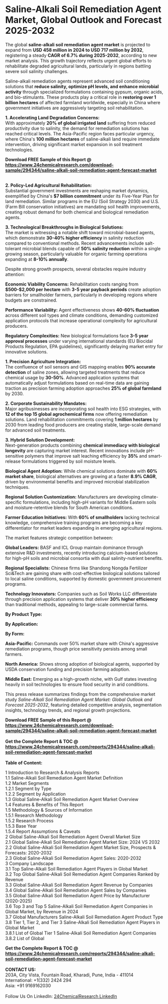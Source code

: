 <h1>Saline-Alkali Soil Remediation Agent Market, Global Outlook and Forecast 2025-2032</h1><p>The global <strong>saline-alkali soil remediation agent market</strong> is projected to expand from <strong>USD 458 million in 2024 to USD 717 million by 2032</strong>, registering a steady <strong>CAGR of 6.7% during 2025-2032</strong>, according to new market analysis. This growth trajectory reflects urgent global efforts to rehabilitate degraded agricultural lands, particularly in regions battling severe soil salinity challenges.</p><p>Saline-alkali remediation agents represent advanced soil conditioning solutions that <strong>reduce salinity, optimize pH levels, and enhance microbial activity</strong> through specialized formulations containing gypsum, organic acids, and bio-stimulants. These products play a critical role in <strong>restoring over 1 billion hectares</strong> of affected farmland worldwide, especially in China where government initiatives are aggressively targeting soil rehabilitation.</p><p><strong>1. Accelerating Land Degradation Concerns:</strong><br>
With approximately <strong>20% of global irrigated land</strong> suffering from reduced productivity due to salinity, the demand for remediation solutions has reached critical levels. The Asia-Pacific region faces particular urgency, where China's <strong>100 million hectares</strong> of saline-alkali land require immediate intervention, driving significant market expansion in soil treatment technologies.</p><div><b>Download FREE Sample of this Report @ 
            <a href="https://www.24chemicalresearch.com/download-sample/294344/saline-alkali-soil-remediation-agent-forecast-market">
            https://www.24chemicalresearch.com/download-sample/294344/saline-alkali-soil-remediation-agent-forecast-market</a></b></div><br><p><strong>2. Policy-Led Agricultural Rehabilitation:</strong><br>
Substantial government investments are reshaping market dynamics, exemplified by China's <strong>$7 billion commitment</strong> under its Five-Year Plan for land remediation. Similar programs in the EU (Soil Strategy 2030) and U.S. (Farm Bill conservation initiatives) are mandating soil health improvements, creating robust demand for both chemical and biological remediation agents.</p><p><strong>3. Technological Breakthroughs in Biological Solutions:</strong><br>
The market is witnessing a notable shift toward microbial-based agents, which demonstrate <strong>30-40% higher efficiency</strong> in salinity reduction compared to conventional methods. Recent advancements include salt-tolerant microbial blends capable of <strong>50% salinity reduction</strong> within a single growing season, particularly valuable for organic farming operations expanding at <strong>8-10% annually</strong>.</p><p>Despite strong growth prospects, several obstacles require industry attention:</p><p><strong>Economic Viability Concerns:</strong> Rehabilitation costs ranging from <strong>$500-$2,000 per hectare</strong> with <strong>3-5 year payback periods</strong> create adoption barriers for smallholder farmers, particularly in developing regions where budgets are constrained.</p><p><strong>Performance Variability:</strong> Agent effectiveness shows <strong>40-60% fluctuation</strong> across different soil types and climate conditions, demanding customized application protocols that increase operational complexity for agricultural producers.</p><p><strong>Regulatory Complexities:</strong> New biological formulations face <strong>3-5 year approval processes</strong> under varying international standards (EU Biocidal Products Regulation, EPA guidelines), significantly delaying market entry for innovative solutions.</p><p><strong>1. Precision Agriculture Integration:</strong><br>
The confluence of soil sensors and GIS mapping enables <strong>90% accurate detection</strong> of saline zones, allowing targeted treatments that reduce chemical usage by <strong>30-50%</strong>. Advanced application systems that automatically adjust formulations based on real-time data are gaining traction as precision farming adoption approaches <strong>25% of global farmland</strong> by 2030.</p><p><strong>2. Corporate Sustainability Mandates:</strong><br>
Major agribusinesses are incorporating soil health into ESG strategies, with <strong>12 of the top 15 global agrochemical firms</strong> now offering remediation solutions. Land rehabilitation commitments covering <strong>1 million hectares</strong> by 2030 from leading food producers are creating stable, large-scale demand for advanced soil treatments.</p><p><strong>3. Hybrid Solution Development:</strong><br>
Next-generation products combining <strong>chemical immediacy with biological longevity</strong> are capturing market interest. Recent innovations include pH-sensitive polymers that improve salt leaching efficiency by <strong>35%</strong> and smart-release formulations triggered by soil moisture levels.</p><p><strong>Biological Agent Adoption:</strong> While chemical solutions dominate with <strong>60% market share</strong>, biological alternatives are growing at a faster <strong>8.9% CAGR</strong>, driven by environmental benefits and improved microbial stabilization techniques.</p><p><strong>Regional Solution Customization:</strong> Manufacturers are developing climate-specific formulations, including high-pH variants for Middle Eastern soils and moisture-retentive blends for South American conditions.</p><p><strong>Farmer Education Initiatives:</strong> With <strong>60% of smallholders</strong> lacking technical knowledge, comprehensive training programs are becoming a key differentiator for market leaders expanding in emerging agricultural regions.</p><p>The market features strategic competition between:</p><p><strong>Global Leaders:</strong> BASF and ICL Group maintain dominance through extensive R&amp;D investments, recently introducing calcium-based solutions for high-pH soils and microbial consortia with dual salinity-nutrient benefits.</p><p><strong>Regional Specialists:</strong> Chinese firms like Shandong Nongda Fertilizer Sci&amp;Tech are gaining share with cost-effective biological solutions tailored to local saline conditions, supported by domestic government procurement programs.</p><p><strong>Technology Innovators:</strong> Companies such as Soil Works LLC differentiate through precision application systems that deliver <strong>30% higher efficiency</strong> than traditional methods, appealing to large-scale commercial farms.</p><p><strong>By Product Type:</strong></p><p><strong>By Application:</strong></p><p><strong>By Form:</strong></p><p><strong>Asia-Pacific:</strong> Commands over 50% market share with China's aggressive remediation programs, though price sensitivity persists among small farmers.</p><p><strong>North America:</strong> Shows strong adoption of biological agents, supported by USDA conservation funding and precision farming adoption.</p><p><strong>Middle East:</strong> Emerging as a high-growth niche, with Gulf states investing heavily in soil technologies to ensure food security in arid conditions.</p><p>This press release summarizes findings from the comprehensive market study <em>Saline-Alkali Soil Remediation Agent Market: Global Outlook and Forecast 2025-2032</em>, featuring detailed competitive analysis, segmentation insights, technology trends, and regional growth projections.</p><div><b>Download FREE Sample of this Report @ 
            <a href="https://www.24chemicalresearch.com/download-sample/294344/saline-alkali-soil-remediation-agent-forecast-market">
            https://www.24chemicalresearch.com/download-sample/294344/saline-alkali-soil-remediation-agent-forecast-market</a></b></div><br><div><b>Get the Complete Report & TOC @ 
            <a href="https://www.24chemicalresearch.com/reports/294344/saline-alkali-soil-remediation-agent-forecast-market">
            https://www.24chemicalresearch.com/reports/294344/saline-alkali-soil-remediation-agent-forecast-market</a></b></div><br>
            <b>Table of Content:</b><p>1 Introduction to Research & Analysis Reports<br />
 1.1 Saline-Alkali Soil Remediation Agent Market Definition<br />
 1.2 Market Segments<br />
 1.2.1 Segment by Type<br />
 1.2.2 Segment by Application<br />
 1.3 Global Saline-Alkali Soil Remediation Agent Market Overview<br />
 1.4 Features & Benefits of This Report<br />
 1.5 Methodology & Sources of Information<br />
 1.5.1 Research Methodology<br />
 1.5.2 Research Process<br />
 1.5.3 Base Year<br />
 1.5.4 Report Assumptions & Caveats<br />
2 Global Saline-Alkali Soil Remediation Agent Overall Market Size<br />
 2.1 Global Saline-Alkali Soil Remediation Agent Market Size: 2024 VS 2032<br />
 2.2 Global Saline-Alkali Soil Remediation Agent Market Size, Prospects & Forecasts: 2020-2032<br />
 2.3 Global Saline-Alkali Soil Remediation Agent Sales: 2020-2032<br />
3 Company Landscape<br />
 3.1 Top Saline-Alkali Soil Remediation Agent Players in Global Market<br />
 3.2 Top Global Saline-Alkali Soil Remediation Agent Companies Ranked by Revenue<br />
 3.3 Global Saline-Alkali Soil Remediation Agent Revenue by Companies<br />
 3.4 Global Saline-Alkali Soil Remediation Agent Sales by Companies<br />
 3.5 Global Saline-Alkali Soil Remediation Agent Price by Manufacturer (2020-2025)<br />
 3.6 Top 3 and Top 5 Saline-Alkali Soil Remediation Agent Companies in Global Market, by Revenue in 2024<br />
 3.7 Global Manufacturers Saline-Alkali Soil Remediation Agent Product Type<br />
 3.8 Tier 1, Tier 2, and Tier 3 Saline-Alkali Soil Remediation Agent Players in Global Market<br />
 3.8.1 List of Global Tier 1 Saline-Alkali Soil Remediation Agent Companies<br />
 3.8.2 List of Global </p><div><b>Get the Complete Report & TOC @ 
            <a href="https://www.24chemicalresearch.com/reports/294344/saline-alkali-soil-remediation-agent-forecast-market">
            https://www.24chemicalresearch.com/reports/294344/saline-alkali-soil-remediation-agent-forecast-market</a></b></div><br><b>CONTACT US:</b><br>
            203A, City Vista, Fountain Road, Kharadi, Pune, India - 411014<br>
            International: +1(332) 2424 294<br>
            Asia: +91 9169162030 <br><br>
            Follow Us On LinkedIn: <a href="https://www.linkedin.com/company/24chemicalresearch/">24ChemicalResearch LinkedIn</a>